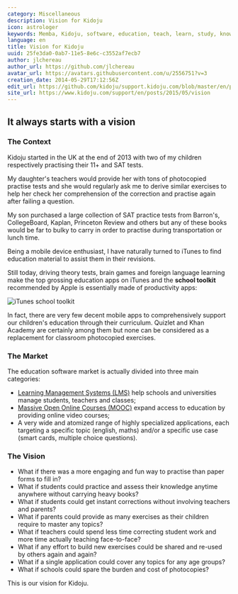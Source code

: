 ```yaml
---
category: Miscellaneous
description: Vision for Kidoju
icon: astrologer
keywords: Memba, Kidoju, software, education, teach, learn, study, knowledge, test, quiz, correction, tablets, SAT, Quizlet, Khan Academy
language: en
title: Vision for Kidoju
uuid: 25fe3da0-0ab7-11e5-8e6c-c3552af7ecb7
author: jlchereau
author_url: https://github.com/jlchereau
avatar_url: https://avatars.githubusercontent.com/u/2556751?v=3
creation_date: 2014-05-29T17:12:56Z
edit_url: https://github.com/kidoju/support.kidoju.com/blob/master/en/posts/2015/vision.md
site_url: https://www.kidoju.com/support/en/posts/2015/05/vision
---
```

## It always starts with a vision

### The Context

Kidoju started in the UK at the end of 2013 with two of my children respectively practising their 11+ and SAT tests.

My daughter's teachers would provide her with tons of photocopied practise tests and she would regularly ask me to derive
similar exercises to help her check her comprehension of the correction and practise again after failing a question. 

My son purchased a large collection of SAT practice tests from Barron's, CollegeBoard, Kaplan, Princeton Review and others
but any of these books would be far to bulky to carry in order to practise during transportation or lunch time.

Being a mobile device enthusiast, I have naturally turned to iTunes to find education material to assist them in their revisions.

Still today, driving theory tests, brain games and foreign language learning make the top grossing education apps on iTunes
and the **school toolkit** recommended by Apple is essentially made of productivity apps:

![iTunes school toolkit](https://raw.githubusercontent.com/kidoju/support.kidoju.com/master/en/posts/2014/vision.png)

In fact, there are very few decent mobile apps to comprehensively support our children's education through their curriculum.
Quizlet and Khan Academy are certainly among them but none can be considered as a replacement for classroom photocopied exercises.  

### The Market

The education software market is actually divided into three main categories:

- [Learning Management Systems (LMS)](https://en.wikipedia.org/wiki/Learning_management_system) help schools and universities manage students, teachers and classes;
- [Massive Open Online Courses (MOOC)](https://en.wikipedia.org/wiki/Massive_open_online_course) expand access to education by providing online video courses; 
- A very wide and atomized range of highly specialized applications, each targeting a specific topic (english, maths) and/or a specific use case (smart cards, multiple choice questions).

### The Vision

- What if there was a more engaging and fun way to practise than paper forms to fill in?
- What if students could practice and assess their knowledge anytime anywhere without carrying heavy books?
- What if students could get instant corrections without involving teachers and parents?
- What if parents could provide as many exercises as their children require to master any topics?
- What if teachers could spend less time correcting student work and more time actually teaching face-to-face? 
- What if any effort to build new exercises could be shared and re-used by others again and again?
- What if a single application could cover any topics for any age groups?
- What if schools could spare the burden and cost of photocopies?

This is our vision for Kidoju.
